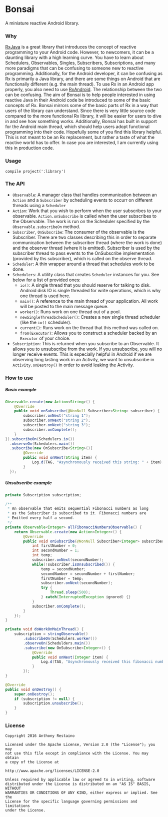 # Bonsai
A miniature reactive Android library.

### Why
[RxJava](https://github.com/ReactiveX/RxJava) is a great library that introduces the concept of reactive programming to your Android code. However, to newcomers, it can be a daunting library with a high learning curve. You have to learn about Schedulers, Observables, Singles, Subscribers, Subscriptions, and many more paradigms that can be confusing to someone new to reactive programming. Additionally, for the Android developer, it can be confusing as Rx is primarily a Java library, and there are some things on Android that are functionally different (e.g. the main thread). To use Rx in an Android app properly, you also need to use [RxAndroid](https://github.com/ReactiveX/RxAndroid). The relationship between the two can be confusing. The aim of Bonsai is to help people interested in using reactive Java in their Android code be introduced to some of the basic concepts of Rx. Bonsai mirrors some of the basic parts of Rx in a way that users of the library can understand. Since there is very little source code compared to the more functional Rx library, it will be easier for users to dive in and see how something works. Additionally, Bonsai has built in support for the Android main thread, which should help users adopt functional programming into their code. Hopefully some of you find this library helpful. This is not meant to be an Rx replacement, but rather a taste of what the reactive world has to offer. In case you are interested, I am currently using this in production code.

### Usage

`compile project(':library')`

### The API

- `Observable`: A manager class that handles communication between an `Action` and a `Subscriber` by scheduling events to occurr on different threads using a `Scheduler`
- `Action`: Work that you wish to perform when the user subscribes to your observable. `Action.onSubscribe` is called when the user subscribes to the Observable. The work is run on the Scheduler specified by the `Observable.subscribeOn` method.
- `Subscriber`, `OnSubscribe`: The consumer of the observable is the Subscriber. There are two classes describing this in order to separate communication between the subscriber thread (where the work is done) and the observer thread (where it is emitted). Subscriber is used by the subscriber thread to pass events to the OnSubscribe implementation (provided by ths subscriber), which is called on the observe thread.
- `Scheduler`: A thin wrapper around a thread that schedules work to be done.
- `Schedulers`: A utility class that creates `Scheduler` instances for you. See below for a list of provided ones:
    - `io()`: A single thread that you should reserve for talking to disk. Android disk IO is single threaded for write operations, which is why one thread is used here.
    - `main()`: A reference to the main thread of your application. All work will be posted to the main message queue.
    - `worker()`: Runs work on one thread out of a pool.
    - `newSingleThreadScheduler()`: Creates a new single thread scheduler (like the `io()` scheduler).
    - `current()`: Runs work on the thread that this method was called on.
    - `from(Executor)`: Allows you to construct a scheduler backed by an `Executor` of your choice.
- `Subscription`: This is returned when you subscribe to an Observable. It allows you to unsubscribe from the work. If you unsubscribe, you will no longer receive events. This is especially helpful in Android if we are observing long lasting work in an Activity, we want to unsubscribe in `Activity.onDestroy()` in order to avoid leaking the Activity.

### How to use

##### Basic example
```java
Observable.create(new Action<String>() {
    @Override
    public void onSubscribe(@NonNull Subscriber<String> subscriber) {
        subscriber.onNext("string 1");
        subscriber.onNext("string 2");
        subscriber.onNext("string 3");
        subscriber.onComplete();
    }
}).subscribeOn(Schedulers.io())
  .observeOn(Schedulers.main())
  .subscribe(new OnSubscribe<String>(){
        @Override
        public void onNext(String item) {
            Log.d(TAG, "Asynchronously received this string: " + item);
        }
  });
```

##### Unsubscribe example
```java
private Subscription subscription;

/**
 * An observable that emits sequential Fibonacci numbers as long
 * as the Subscriber is subscribed to it. Fibonacci numbers are
 * Emitted every half a second.
 */
private Observable<Integer> allFibonacciNumbersObservable() {
    return Observable.create(new Action<Integer>() {
        @Override
        public void onSubscribe(@NonNull Subscriber<Integer> subscriber) {
            int firstNumber = 0;
            int secondNumber = 1;
            int temp;
            subscriber.onNext(secondNumber);
            while(!subscriber.isUnsubscribed()) {
                temp = secondNumber;
                secondNumber = secondNumber + firstNumber;
                firstNumber = temp;
                subscriber.onNext(secondNumber);
                try {
                    Thread.sleep(500);
                } catch(InterruptedException ignored) {}
            }
            subscriber.onComplete();
        }
    });
}

private void doWorkOnMainThread() {
    subscription = stringObservable()
        .subscribeOn(Schedulers.worker())
        .observeOn(Schedulders.main())
        .subscribe(new OnSubscribe<Integer>() {
            @Override
            public void onNext(Integer item) {
                Log.d(TAG, "Asynchronously received this fibonacci number: " + item);
            }
        });
}

@Override
public void onDestroy() {
    super.onDestroy();
    if (subscription != null) {
        subscription.unsubscribe();
    }
}
```
### License

````
Copyright 2016 Anthony Restaino

Licensed under the Apache License, Version 2.0 (the "License"); you may 
not use this file except in compliance with the License. You may obtain 
a copy of the License at

http://www.apache.org/licenses/LICENSE-2.0

Unless required by applicable law or agreed to in writing, software 
distributed under the License is distributed on an "AS IS" BASIS, WITHOUT 
WARRANTIES OR CONDITIONS OF ANY KIND, either express or implied. See the 
License for the specific language governing permissions and limitations 
under the License.
````
